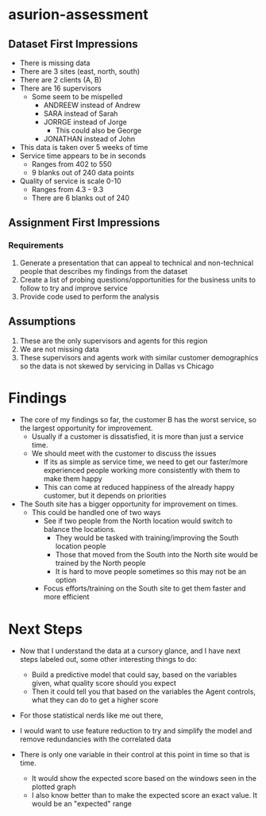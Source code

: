 # asurion-assessment

## Dataset First Impressions
- There is missing data
- There are 3 sites (east, north, south)
- There are 2 clients (A, B)
- There are 16 supervisors
  - Some seem to be mispelled
    - ANDREEW instead of Andrew
    - SARA instead of Sarah
    - JORRGE instead of Jorge
      - This could also be George
    - JONATHAN instead of John
- This data is taken over 5 weeks of time
- Service time appears to be in seconds
  - Ranges from 402 to 550
  - 9 blanks out of 240 data points
- Quality of service is scale 0-10
  - Ranges from 4.3 - 9.3
  - There are 6 blanks out of 240


## Assignment First Impressions
### Requirements
1. Generate a presentation that can appeal to technical and non-technical people that describes my findings from the dataset
2. Create a list of probing questions/opportunities for the business units to follow to try and improve service
3. Provide code used to perform the analysis

## Assumptions
1. These are the only supervisors and agents for this region
2. We are not missing data
3. These supervisors and agents work with similar customer demographics so the data is not skewed by servicing in Dallas vs Chicago



# Findings
- The core of my findings so far, the customer B has the worst service, so the largest opportunity for improvement. 
  - Usually if a customer is dissatisfied, it is more than just a service time.
  - We should meet with the customer to discuss the issues
    - If its as simple as service time, we need to get our faster/more experienced people working more consistently with them to make them happy
    - This can come at reduced happiness of the already happy customer, but it depends on priorities
- The South site has a bigger opportunity for improvement on times.
  - This could be handled one of two ways
    - See if two people from the North location would switch to balance the locations.
      - They would be tasked with training/improving the South location people
      - Those that moved from the South into the North site would be trained by the North people
      - It is hard to move people sometimes so this may not be an option
    - Focus efforts/training on the South site to get them faster and more efficient


# Next Steps
- Now that I understand the data at a cursory glance, and I have next steps labeled out, some other interesting things to do:
  - Build a predictive model that could say, based on the variables given, what quality score should you expect
  - Then it could tell you that based on the variables the Agent controls, what they can do to get a higher score


- For those statistical nerds like me out there,
- I would want to use feature reduction to try and simplify the model and remove redundancies with the correlated data
- There is only one variable in their control at this point in time so that is time.
  - It would show the expected score based on the windows seen in the plotted graph
  - I also know better than to make the expected score an exact value. It would be an "expected" range
